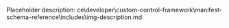 Placeholder description: ce\developer\custom-control-framework\manifest-schema-reference\includes\img-description.md